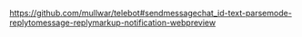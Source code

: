 https://github.com/mullwar/telebot#sendmessagechat_id-text-parsemode-replytomessage-replymarkup-notification-webpreview